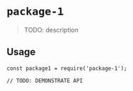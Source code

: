 # `package-1`

> TODO: description

## Usage

```
const package1 = require('package-1');

// TODO: DEMONSTRATE API
```
